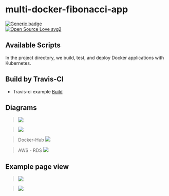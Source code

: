# multi-docker-fibonacci-app
[![Generic badge](https://img.shields.io/badge/Done-Progress-<COLOR>.svg)](https://shields.io/)
<br />
[![Open Source Love svg2](https://badges.frapsoft.com/os/v2/open-source.svg?v=103)](https://github.com/ellerbrock/open-source-badges/)

## Available Scripts

In the project directory, we build, test, and deploy Docker applications with Kubernetes.

## Build by Travis-CI

* Travis-ci example [Build](https://travis-ci.com/github/RefaelBeker7/multi-docker-fibonacci-app/builds/230192248)

## Diagrams

> ![](https://github.com/RefaelBeker7/dockerizing-multi-services-app-fibonacci/blob/main/screenshots/fib_calculator_pro2.png)

> ![](https://github.com/RefaelBeker7/dockerizing-multi-services-app-fibonacci/blob/main/screenshots/fib_calculator_pro3.png)

> Docker-Hub
![](https://github.com/RefaelBeker7/dockerizing-multi-services-app-fibonacci/blob/main/screenshots/hub_docker_multi.png)

> AWS - RDS
![](https://github.com/RefaelBeker7/dockerizing-multi-services-app-fibonacci/blob/main/screenshots/AWS_diagram.png)

## Example page view

> ![](https://github.com/RefaelBeker7/dockerizing-multi-services-app-fibonacci/blob/main/screenshots/fib_calculator_project.png)

> ![](https://github.com/RefaelBeker7/dockerizing-multi-services-app-fibonacci/blob/main/screenshots/fibi_page_view.png)

